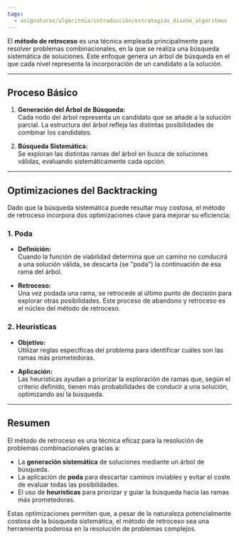 ```yaml
---
tags:
  - asignaturas/algoritmia/introducción/estrategias_diseño_algoritmos
---
```

El **método de retroceso** es una técnica empleada principalmente para resolver problemas combinacionales, en la que se realiza una búsqueda sistemática de soluciones. Este enfoque genera un árbol de búsqueda en el que cada nivel representa la incorporación de un candidato a la solución.

---

## Proceso Básico

1. **Generación del Árbol de Búsqueda:**  
   Cada nodo del árbol representa un candidato que se añade a la solución parcial. La estructura del árbol refleja las distintas posibilidades de combinar los candidatos.

2. **Búsqueda Sistemática:**  
   Se exploran las distintas ramas del árbol en busca de soluciones válidas, evaluando sistemáticamente cada opción.

---

## Optimizaciones del Backtracking

Dado que la búsqueda sistemática puede resultar muy costosa, el método de retroceso incorpora dos optimizaciones clave para mejorar su eficiencia:

### 1. Poda

- **Definición:**  
  Cuando la función de viabilidad determina que un camino no conducirá a una solución válida, se descarta (se "poda") la continuación de esa rama del árbol.

- **Retroceso:**  
  Una vez podada una rama, se retrocede al último punto de decisión para explorar otras posibilidades. Este proceso de abandono y retroceso es el núcleo del método de retroceso.

### 2. Heurísticas

- **Objetivo:**  
  Utilizar reglas específicas del problema para identificar cuáles son las ramas más prometedoras.

- **Aplicación:**  
  Las heurísticas ayudan a priorizar la exploración de ramas que, según el criterio definido, tienen más probabilidades de conducir a una solución, optimizando así la búsqueda.

---

## Resumen

El método de retroceso es una técnica eficaz para la resolución de problemas combinacionales gracias a:

- La **generación sistemática** de soluciones mediante un árbol de búsqueda.
- La aplicación de **poda** para descartar caminos inviables y evitar el coste de evaluar todas las posibilidades.
- El uso de **heurísticas** para priorizar y guiar la búsqueda hacia las ramas más prometedoras.

Estas optimizaciones permiten que, a pesar de la naturaleza potencialmente costosa de la búsqueda sistemática, el método de retroceso sea una herramienta poderosa en la resolución de problemas complejos.
